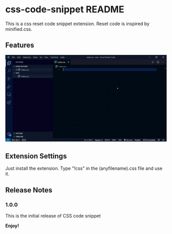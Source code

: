 # css-code-snippet README

This is a css reset code snippet extension. Reset code is inspired by minified.css.

## Features

![](Test_css_code_extension.gif)

## Extension Settings

Just install the extension.
Type "!css" in the (anyfilename).css file and use it.


## Release Notes

### 1.0.0

This is the initial release of CSS code snippet

**Enjoy!**
